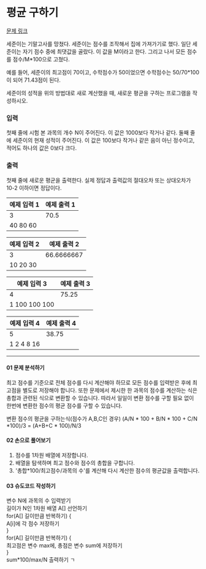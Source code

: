 # 평균 구하기

[문제 링크](https://www.acmicpc.net/problem/1546)

세준이는 기말고사를 망쳤다. 세준이는 점수를 조작해서 집에 가져가기로 했다. 일단 세준이는 자기 점수 중에 최댓값을 골랐다. 이 값을 M이라고 한다. 그리고 나서 모든 점수를 점수/M*100으로 고쳤다.

예를 들어, 세준이의 최고점이 70이고, 수학점수가 50이었으면 수학점수는 50/70*100이 되어 71.43점이 된다.

세준이의 성적을 위의 방법대로 새로 계산했을 때, 새로운 평균을 구하는 프로그램을 작성하시오.

### 입력

첫째 줄에 시험 본 과목의 개수 N이 주어진다. 이 값은 1000보다 작거나 같다. 둘째 줄에 세준이의 현재 성적이 주어진다. 이 값은 100보다 작거나 같은 음이 아닌 정수이고, 적어도 하나의 값은 0보다 크다.

### 출력

첫째 줄에 새로운 평균을 출력한다. 실제 정답과 출력값의 절대오차 또는 상대오차가 10-2 이하이면 정답이다.

<table class="table">
        <thead><tr>
<th>예제 입력 1</th>
<th>예제 출력 1</th>
</tr>
</thead>
        <tbody><tr>
<td>3</td>
<td>70.5</td>
</tr>
<tr>
<td>40 80 60</td>
</tr>
</tbody>
      </table>

<table class="table">
        <thead><tr>
<th>예제 입력 2</th>
<th>예제 출력 2</th>
</tr>
</thead>
        <tbody><tr>
<td>3</td>
<td>66.6666667</td>
</tr>
<tr>
<td>10 20 30</td>
</tr>
</tbody>
      </table>

<table class="table">
        <thead><tr>
<th>예제 입력 3</th>
<th>예제 출력 3</th>
</tr>
</thead>
        <tbody><tr>
<td>4</td>
<td>75.25</td>
</tr>
<tr>
<td>1 100 100 100</td>
</tr>
</tbody>
      </table>

<table class="table">
        <thead><tr>
<th>예제 입력 4</th>
<th>예제 출력 4</th>
</tr>
</thead>
        <tbody><tr>
<td>5</td>
<td>38.75</td>
</tr>
<tr>
<td>1 2 4 8 16</td>
</tr>
</tbody>
      </table>

___

#### 01 문제 분석하기
  최고 점수를 기준으로 전체 점수를 다시 계산해야 하므로 모든 점수를 입력받은 후에 최고점을 별도로 저장해야 합니다. 또한 문제에서 제시한 한 과목의 점수를 계산하는 식은 총합과 관련된 식으로 변환할 수 있습니다. 따라서 일일이 변환 점수를 구할 필요 없이 한번에 변환한 점수의 평균 점수를 구할 수 있습니다.
 
변환 점수의 평균을 구하는식(점수가 A,B,C인 경우)
(A/N * 100 + B/N * 100 + C/N *100)/3 = (A+B+C * 100)/N/3

#### 02 손으로 풀어보기
1. 점수를 1차원 배열에 저장합니다.
2. 배열을 탐색하며 최고 점수와 점수의 총합을 구합니다.
3. '총합*100/최고점수/과목의 수'를 계산해 다시 계산한 점수의 평균값을 출력합니다.

#### 03 슈도코드 작성하기
변수 N에 과목의 수 입력받기  
길이가 N인 1차원 배열 A[] 선언하기   
for(A[] 길이만큼 반복하기) {  
A[i]에 각 점수 저장하기  
}  
for(A[] 길이만큼 반복하기) {  
최고점은 변수 max에, 총점은 변수 sum에 저장하기  
}  
sum*100/max/N 출력하기  ㄱ